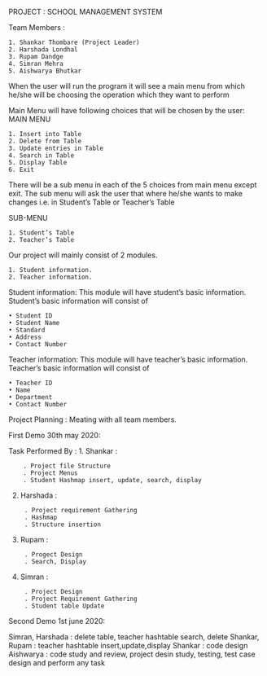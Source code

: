 PROJECT : SCHOOL MANAGEMENT  SYSTEM

Team Members :

    1. Shankar Thombare (Project Leader)
    2. Harshada Londhal
    3. Rupam Dandge
    4. Simran Mehra
    5. Aishwarya Bhutkar


When the user will run the program it will see a main menu from which he/she 
will be choosing the operation which they want to perform 

Main Menu will have following choices that will be chosen by the user:
MAIN MENU

    1. Insert into Table
    2. Delete from Table
    3. Update entries in Table
    4. Search in Table
    5. Display Table
    6. Exit

There will be a sub menu in each of the 5 choices from main menu except exit. 
The sub menu will ask the user that where he/she wants to make changes i.e. in 
Student’s Table or Teacher’s Table

SUB-MENU

    1. Student’s Table
    2. Teacher’s Table

Our project will mainly consist of 2 modules.

    1. Student information.
    2. Teacher information.

Student information: This module will have student’s basic information.
Student’s basic information will consist of

    • Student ID
    • Student Name
    • Standard
    • Address
    • Contact Number

Teacher information: This module will have teacher’s basic information.
Teacher’s basic information will consist of 

    • Teacher ID
    • Name
    • Department
    • Contact Number
    
    
Project Planning : Meating with all team members.   

First Demo 30th may 2020:

Task Performed By :
    1. Shankar :  
    
        . Project file Structure
        . Project Menus
        . Student Hashmap insert, update, search, display
            
2. Harshada :

        . Project requirement Gathering 
        . Hashmap 
        . Structure insertion
              
3. Rupam :  

        . Progect Design
        . Search, Display

4. Simran :   

        . Project Design 
        . Project Requirement Gathering 
        . Student table Update  

Second Demo 1st june 2020: 

Simran, Harshada : delete table, teacher hashtable search, delete
Shankar, Rupam   : teacher hashtable insert,update,display
Shankar          : code design
Aishwarya        : code study and review, project desin study, testing, test case design and perform any task

                
